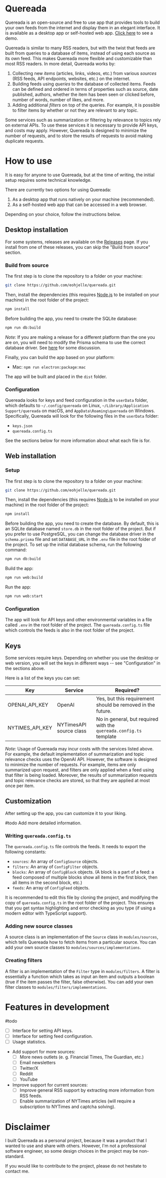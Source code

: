 # Quereada

Quereada is an open-source and free to use app that provides tools to build your own feeds from the internet and display them in an elegant interface. It is available as a desktop app or self-hosted web app.
[Click here](https://quereada-342c36fe2c15.herokuapp.com) to see a demo.

Quereada is similar to many RSS readers, but with the twist that feeds are built from queries to a database of items, instead of using each source as its own feed. This makes Quereada more flexible and customizable than most RSS readers. In more detail, Quereada works by:

1. Collecting new _items_ (articles, links, videos, etc.) from various _sources_ (RSS feeds, API endpoints, websites, etc.) on the internet.
2. Building feeds using _queries_ to the database of collected items. Feeds can be defined and ordered in terms of properties such as source, date published, authors, whether the item has been seen or clicked before, number of words, number of likes, and more.
3. Adding additional _filters_ on top of the queries. For example, it is possible to filter items by whether or not they are relevant to any topic.

Some services such as summarization or filtering by relevance to topics rely on external APIs. To use these services it is necessary to provide API keys, and costs may apply. However, Quereada is designed to minimize the number of requests, and to store the results of requests to avoid making duplicate requests.

# How to use

It is easy for anyone to use Quereada, but at the time of writing, the initial setup requires some technical knowledge.

There are currently two options for using Quereada:

1. As a desktop app that runs natively on your machine (recommended).
2. As a self-hosted web app that can be accessed in a web browser.

Depending on your choice, follow the instructions below.

## Desktop installation

For some systems, releases are available on the [Releases](https://github.com/quereada/quereada/releases) page. If you install from one of these releases, you can skip the "Build from source" section.

### Build from source

The first step is to clone the repository to a folder on your machine:

```bash
git clone https://github.com/eohjelle/quereada.git
```

Then, install the dependencies (this requires [Node.js](https://nodejs.org) to be installed on your machine) in the root folder of the project:

```bash
npm install
```

Before building the app, you need to create the SQLite database:

```bash
npm run db:build
```

_Note:_ If you are making a release for a different platform than the one you are on, you will need to modify the Prisma schema to use the correct database driver. See [here](https://github.com/prisma/prisma/discussions/21027) for some discussion.

Finally, you can build the app based on your platform:

- Mac: `npm run electron:package:mac`

The app will be built and placed in the `dist` folder.

### Configuration

Quereada looks for keys and feed configuration in the `userData` folder, which defaults to `~/.config/quereada` on Linux, `~/Library/Application Support/quereada` on macOS, and `AppData\Roaming\quereada` on Windows. Specifically, Quereada will look for the following files in the `userData` folder:

- `keys.json`
- `quereada.config.ts`

See the sections below for more information about what each file is for.

## Web installation

### Setup

The first step is to clone the repository to a folder on your machine:

```bash
git clone https://github.com/eohjelle/quereada.git
```

Then, install the dependencies (this requires [Node.js](https://nodejs.org) to be installed on your machine) in the root folder of the project:

```bash
npm install
```

Before building the app, you need to create the database. By default, this is an SQLite database named `store.db` in the root folder of the project. But if you prefer to use PostgreSQL, you can change the database driver in the `schema.prisma` file and set `DATABASE_URL` in the `.env` file in the root folder of the project. To set up the initial database schema, run the following command:

```bash
npm run db:build
```

Build the app:

```bash
npm run web:build
```

Run the app:

```bash
npm run web:start
```

### Configuration

The app will look for API keys and other environmental variables in a file called `.env` in the root folder of the project. The `quereada.config.ts` file which controls the feeds is also in the root folder of the project.

## Keys

Some services require keys. Depending on whether you use the desktop or web version, you will set the keys in different ways -- see "Configuration" in the sections above.

Here is a list of the keys you can set:

| Key             | Service                 | Required?                                                          |
| --------------- | ----------------------- | ------------------------------------------------------------------ |
| OPENAI_API_KEY  | OpenAI                  | Yes, but this requirement should be removed in the future.         |
| NYTIMES_API_KEY | NYTimesAPI source class | No in general, but required with the `quereada.config.ts` template |

_Note:_ Usage of Quereada may incur costs with the services listed above. For example, the default implementation of summarization and topic relevance checks uses the OpenAI API. However, the software is designed to minimize the number of requests. For example, items are only summarized upon request, and filters are only applied when a feed using that filter is being loaded. Moreover, the results of summarization requests and topic relevance checks are stored, so that they are applied at most once per item.

## Customization

After setting up the app, you can customize it to your liking.

#todo Add more detailed information.

### Writing `quereada.config.ts`

The `quereada.config.ts` file controls the feeds. It needs to export the following constants:

- `sources`: An array of `ConfigSource` objects.
- `filters`: An array of `ConfigFilter` objects.
- `blocks`: An array of `ConfigBlock` objects. (A block is a part of a feed: a feed composed of multiple blocks show all items in the first block, then all items in the second block, etc.)
- `feeds`: An array of `ConfigFeed` objects.

It is recommended to edit this file by cloning the project, and modifying the copy of `quereada.config.ts` in the root folder of the project. This ensures that you get syntax highlighting and error checking as you type (if using a modern editor with TypeScript support).

### Adding new source classes

A source class is an implementation of the `Source` class in `modules/sources`, which tells Quereada how to fetch items from a particular source. You can add your own source classes to `modules/sources/implementations`.

### Creating filters

A filter is an implementation of the `Filter` type in `modules/filters`. A filter is essentially a function which takes as input an item and outputs a boolean (true if the item passes the filter, false otherwise). You can add your own filter classes to `modules/filters/implementations`.

# Features in development

#todo

- [ ] Interface for setting API keys.
- [ ] Interface for setting feed configuration.
- [ ] Usage statistics.
- Add support for more sources:
  - [ ] More news outlets (e. g. Financial Times, The Guardian, etc.)
  - [ ] Email newsletters
  - [ ] Twitter/X
  - [ ] Reddit
  - [ ] YouTube
- Improve support for current sources:
  - [ ] Improve general RSS support by extracting more information from RSS feeds.
  - [ ] Enable summarization of NYTimes articles (will require a subscription to NYTimes and captcha solving).

# Disclaimer

I built Quereada as a personal project, because it was a product that I wanted to use and share with others. However, I'm not a professional software engineer, so some design choices in the project may be non-standard.

If you would like to contribute to the project, please do not hesitate to contact me.
